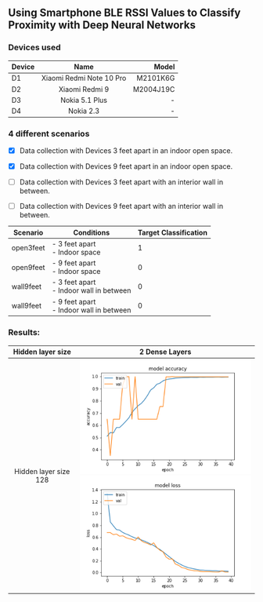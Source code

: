 ## Using Smartphone BLE RSSI Values to Classify Proximity with Deep Neural Networks

### Devices used

| Device      | Name                      | Model         |
| :---        |           :----:          |          ---: |
| D1          | Xiaomi Redmi Note 10 Pro  |  M2101K6G     |
| D2          | Xiaomi Redmi 9            | M2004J19C     |
| D3          | Nokia 5.1 Plus            | -     |
| D4          |  Nokia 2.3                | -     |

### 4 different scenarios
- [x] Data collection with Devices 3 feet apart in an indoor open space.
- [x] Data collection with Devices 9 feet apart in an indoor open space.
- [ ] Data collection with Devices 3 feet apart with an interior wall in between.
- [ ] Data collection with Devices 9 feet apart with an interior wall in between.


| Scenario  | Conditions                    | Target Classification |
|-----------|-------------------------------|--------|
| open3feet | - 3 feet apart <br> - Indoor space |    1   |
| open9feet | - 9 feet apart <br> - Indoor space  |    0   |
| wall9feet | - 3 feet apart <br> - Indoor wall in between  |    0   |
| wall9feet | - 9 feet apart <br> - Indoor wall in between  |    0   |

### Results:

| Hidden layer size   | 2 Dense Layers      |
|:---------------------:|:---------------------:|
| Hidden layer size 128| ![](plots/accuracy_2denselayers_hiddenlayersize128.png) <br> ![](plots/loss_2denselayers_hiddenlayersize128.png)|
